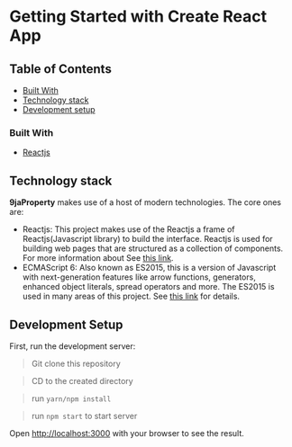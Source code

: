 # Getting Started with Create React App

<!-- TABLE OF CONTENTS -->

## Table of Contents

- [Built With](#built-with)
- [Technology stack](#technology-stack)
- [Development setup](#development-setup)

### Built With

- [Reactjs](https://reactjs.org)

## Technology stack

**9jaProperty** makes use of a host of modern technologies. The core ones are:

- Reactjs: This project makes use of the Reactjs a frame of Reactjs(Javascript library) to build the interface. Reactjs is used for building web pages that are structured as a collection of components. For more information about See [this link](https://reactjs.org).
- ECMAScript 6: Also known as ES2015, this is a version of Javascript with
  next-generation features like arrow functions, generators, enhanced object literals,
  spread operators and more. The ES2015 is used in many areas of this project. See [this link](https://en.wikipedia.org/wiki/ECMAScript) for details.

## Development Setup

First, run the development server:

> Git clone this repository

> CD to the created directory

> run `yarn/npm install`

> run `npm start` to start server

Open [http://localhost:3000](http://localhost:3000) with your browser to see the result.
